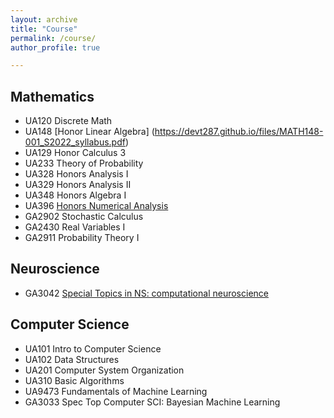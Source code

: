 ```yaml
---
layout: archive
title: "Course"
permalink: /course/
author_profile: true

---
```

## Mathematics
+ UA120 Discrete Math
+ UA148 [Honor Linear Algebra] (https://devt287.github.io/files/MATH148-001_S2022_syllabus.pdf) 
+ UA129 Honor Calculus 3
+ UA233	Theory of Probability
+ UA328 Honors Analysis I
+ UA329 Honors Analysis II 
+ UA348 Honors Algebra I 
+ UA396 [Honors Numerical Analysis](https://cims.nyu.edu/~oneil/courses/sp23-math396/)
+ GA2902 Stochastic Calculus
+ GA2430 Real Variables I
+ GA2911 Probability Theory I

## Neuroscience
+ GA3042 [Special Topics in NS: computational neuroscience](https://as.nyu.edu/departments/cns/DoctoralProgram/GradCourses/ComputationalNeuroscience/ComputationalNeuroscienceSampleSyllabus.html)

## Computer Science
+ UA101  Intro to Computer Science
+ UA102  Data Structures
+ UA201  Computer System Organization
+ UA310  Basic Algorithms
+ UA9473 Fundamentals of Machine Learning 
+ GA3033 Spec Top Computer SCI: Bayesian Machine Learning
